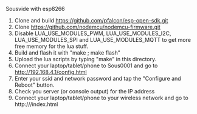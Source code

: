 Sousvide with esp8266

1) Clone and build https://github.com/pfalcon/esp-open-sdk.git
2) Clone https://github.com/nodemcu/nodemcu-firmware.git
3) Disable LUA_USE_MODULES_PWM, LUA_USE_MODULES_I2C, LUA_USE_MODULES_SPI and LUA_USE_MODULES_MQTT 
   to get more free memory for the lua stuff.
4) Build and flash it with "make ; make flash"
5) Upload the lua scripts by typing "make" in this directory.
6) Connect your laptop/tablet/phone to Sous0001 and go to http://192.168.4.1/config.html
7) Enter your ssid and network password and tap the "Configure and Reboot" button.
8) Check you server (or console output) for the IP address
9) Connect your laptop/tablet/phone to your wireless network and go to http://<ip>/index.html
